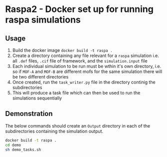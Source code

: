 # Raspa2 - Docker set  up for running raspa simulations
## Usage
1. Build the docker image `docker build -t raspa .`
2. Create a directory containing any file relevant for a `raspa` simulation i.e. all `.def` files, `.cif` file of framework, and the `simulation.input` file
3. Each individual simulation to be run must be wthin it's own directory, i.e. so if `MOF-A` and `MOF-B` are different mofs for the same simulation there will be two different directories
4. Once created, run the `task_writer.py` file in the directory continig the subdirectories
5. This will produce a task file which can then be used to run the simulations sequentially 

## Demonstration
The below commands should create an `Output` directory in each of the subdirectories containing the simulation output.

```bash
docker build -t raspa .
cd demo
sh demo_tasks.sh
```
